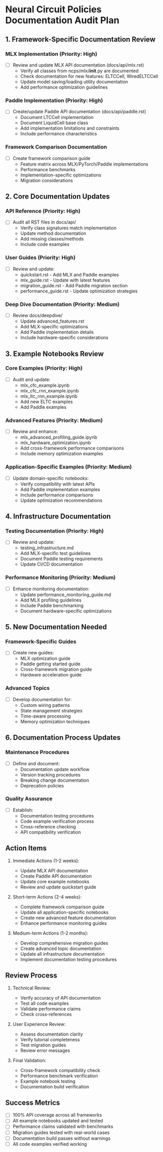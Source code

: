 # Neural Circuit Policies Documentation Audit Plan

## 1. Framework-Specific Documentation Review

### MLX Implementation (Priority: High)
- [ ] Review and update MLX API documentation (docs/api/mlx.rst)
  * Verify all classes from ncps/mlx/__init__.py are documented
  * Check documentation for new features: ELTCCell, WiredELTCCell
  * Update model saving/loading utility documentation
  * Add performance optimization guidelines

### Paddle Implementation (Priority: High)
- [ ] Create/update Paddle API documentation (docs/api/paddle.rst)
  * Document LTCCell implementation
  * Document LiquidCell base class
  * Add implementation limitations and constraints
  * Include performance characteristics

### Framework Comparison Documentation
- [ ] Create framework comparison guide
  * Feature matrix across MLX/PyTorch/Paddle implementations
  * Performance benchmarks
  * Implementation-specific optimizations
  * Migration considerations

## 2. Core Documentation Updates

### API Reference (Priority: High)
- [ ] Audit all RST files in docs/api/
  * Verify class signatures match implementation
  * Update method documentation
  * Add missing classes/methods
  * Include code examples

### User Guides (Priority: High)
- [ ] Review and update:
  * quickstart.rst - Add MLX and Paddle examples
  * mlx_guide.rst - Update with latest features
  * migration_guide.rst - Add Paddle migration section
  * performance_guide.rst - Update optimization strategies

### Deep Dive Documentation (Priority: Medium)
- [ ] Review docs/deepdive/
  * Update advanced_features.rst
  * Add MLX-specific optimizations
  * Add Paddle implementation details
  * Include hardware-specific considerations

## 3. Example Notebooks Review

### Core Examples (Priority: High)
- [ ] Audit and update:
  * mlx_cfc_example.ipynb
  * mlx_cfc_rnn_example.ipynb
  * mlx_ltc_rnn_example.ipynb
  * Add new ELTC examples
  * Add Paddle examples

### Advanced Features (Priority: Medium)
- [ ] Review and enhance:
  * mlx_advanced_profiling_guide.ipynb
  * mlx_hardware_optimization.ipynb
  * Add cross-framework performance comparisons
  * Include memory optimization examples

### Application-Specific Examples (Priority: Medium)
- [ ] Update domain-specific notebooks:
  * Verify compatibility with latest APIs
  * Add Paddle implementation examples
  * Include performance comparisons
  * Update optimization recommendations

## 4. Infrastructure Documentation

### Testing Documentation (Priority: High)
- [ ] Review and update:
  * testing_infrastructure.md
  * Add MLX-specific test guidelines
  * Document Paddle testing requirements
  * Update CI/CD documentation

### Performance Monitoring (Priority: Medium)
- [ ] Enhance monitoring documentation:
  * Update performance_monitoring_guide.md
  * Add MLX profiling guidelines
  * Include Paddle benchmarking
  * Document hardware-specific optimizations

## 5. New Documentation Needed

### Framework-Specific Guides
- [ ] Create new guides:
  * MLX optimization guide
  * Paddle getting started guide
  * Cross-framework migration guide
  * Hardware acceleration guide

### Advanced Topics
- [ ] Develop documentation for:
  * Custom wiring patterns
  * State management strategies
  * Time-aware processing
  * Memory optimization techniques

## 6. Documentation Process Updates

### Maintenance Procedures
- [ ] Define and document:
  * Documentation update workflow
  * Version tracking procedures
  * Breaking change documentation
  * Deprecation policies

### Quality Assurance
- [ ] Establish:
  * Documentation testing procedures
  * Code example verification process
  * Cross-reference checking
  * API compatibility verification

## Action Items

1. Immediate Actions (1-2 weeks):
   - Update MLX API documentation
   - Create Paddle API documentation
   - Update core example notebooks
   - Review and update quickstart guide

2. Short-term Actions (2-4 weeks):
   - Complete framework comparison guide
   - Update all application-specific notebooks
   - Create new advanced feature documentation
   - Enhance performance monitoring guides

3. Medium-term Actions (1-2 months):
   - Develop comprehensive migration guides
   - Create advanced topic documentation
   - Update all infrastructure documentation
   - Implement documentation testing procedures

## Review Process

1. Technical Review:
   - Verify accuracy of API documentation
   - Test all code examples
   - Validate performance claims
   - Check cross-references

2. User Experience Review:
   - Assess documentation clarity
   - Verify tutorial completeness
   - Test migration guides
   - Review error messages

3. Final Validation:
   - Cross-framework compatibility check
   - Performance benchmark verification
   - Example notebook testing
   - Documentation build verification

## Success Metrics

- [ ] 100% API coverage across all frameworks
- [ ] All example notebooks updated and tested
- [ ] Performance claims validated with benchmarks
- [ ] Migration guides tested with real-world cases
- [ ] Documentation build passes without warnings
- [ ] All code examples verified working